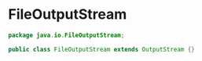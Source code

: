 # FileOutputStream

```java
package java.io.FileOutputStream;

public class FileOutputStream extends OutputStream {}
```
